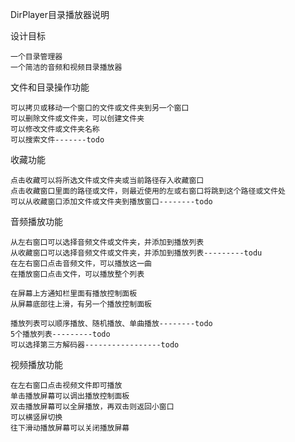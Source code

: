 DirPlayer目录播放器说明


设计目标

    一个目录管理器
    一个简洁的音频和视频目录播放器

文件和目录操作功能

    可以拷贝或移动一个窗口的文件或文件夹到另一个窗口
    可以删除文件或文件夹，可以创建文件夹
    可以修改文件或文件夹名称
    可以搜索文件-------todo

收藏功能

    点击收藏可以将所选文件或文件夹或当前路径存入收藏窗口
    点击收藏窗口里面的路径或文件，则最近使用的左或右窗口将跳到这个路径或文件处
    可以从收藏窗口添加文件或文件夹到播放窗口--------todo

音频播放功能

    从左右窗口可以选择音频文件或文件夹，并添加到播放列表
    从收藏窗口可以选择音频文件或文件夹，并添加到播放列表---------todu
    在左右窗口点击音频文件，可以播放这一曲
    在播放窗口点击文件，可以播放整个列表
    
    在屏幕上方通知栏里面有播放控制面板
    从屏幕底部往上滑，有另一个播放控制面板
    
    播放列表可以顺序播放、随机播放、单曲播放--------todo
    5个播放列表---------todo
    可以选择第三方解码器-----------------todo

视频播放功能

    在左右窗口点击视频文件即可播放
    单击播放屏幕可以调出播放控制面板
    双击播放屏幕可以全屏播放，再双击则返回小窗口
    可以横竖屏切换
    往下滑动播放屏幕可以关闭播放屏幕

